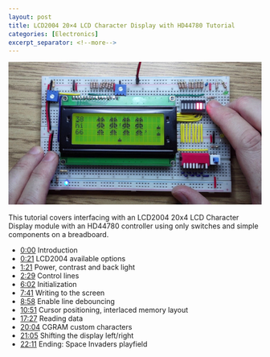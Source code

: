 ```yaml
---
layout: post
title: LCD2004 20×4 LCD Character Display with HD44780 Tutorial
categories: [Electronics]
excerpt_separator: <!--more-->
---
```


[![LCD2004 20×4 LCD Character Display](/images/lcd2004.jpg)](https://youtu.be/Gd6GUsHL4FI)

This tutorial covers interfacing with an LCD2004 20x4 LCD Character Display module with an HD44780 controller using only switches and simple components on a breadboard.

<!--more-->

- [0:00](https://www.youtube.com/watch?v=Gd6GUsHL4FI&t=0s) Introduction
- [0:21](https://www.youtube.com/watch?v=Gd6GUsHL4FI&t=21s) LCD2004 available options
- [1:21](https://www.youtube.com/watch?v=Gd6GUsHL4FI&t=81s) Power, contrast and back light
- [2:29](https://www.youtube.com/watch?v=Gd6GUsHL4FI&t=149s) Control lines
- [6:02](https://www.youtube.com/watch?v=Gd6GUsHL4FI&t=461s) Initialization
- [7:41](https://www.youtube.com/watch?v=Gd6GUsHL4FI&t=461s) Writing to the screen
- [8:58](https://www.youtube.com/watch?v=Gd6GUsHL4FI&t=538s) Enable line debouncing
- [10:51](https://www.youtube.com/watch?v=Gd6GUsHL4FI&t=651s) Cursor positioning, interlaced memory layout
- [17:27](https://www.youtube.com/watch?v=Gd6GUsHL4FI&t=1047s) Reading data
- [20:04](https://www.youtube.com/watch?v=Gd6GUsHL4FI&t=1204s) CGRAM custom characters
- [21:05](https://www.youtube.com/watch?v=Gd6GUsHL4FI&t=1265s) Shifting the display left/right
- [22:11](https://www.youtube.com/watch?v=Gd6GUsHL4FI&t=1331s) Ending: Space Invaders playfield
